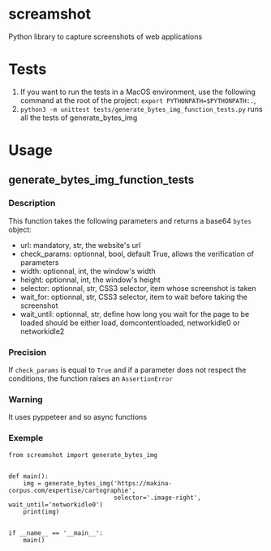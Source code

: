 # screamshot
Python library to capture screenshots of web applications

# Tests
1. If you want to run the tests in a MacOS environment, use the following command at the root of the project: `export PYTHONPATH=$PYTHONPATH:.`, 
2. `python3 -m unittest tests/generate_bytes_img_function_tests.py` runs all the tests of generate_bytes_img

# Usage
## generate_bytes_img_function_tests
### Description

This function takes the following parameters and returns a base64 `bytes` object:
* url: mandatory, str, the website's url
* check_params: optionnal, bool, default True, allows the verification of parameters
* width: optionnal, int, the window's width
* height: optionnal, int, the window's height
* selector: optionnal, str, CSS3 selector, item whose screenshot is taken
* wait_for: optionnal, str, CSS3 selector, item to wait before taking the screenshot
* wait_until: optionnal, str, define how long you wait for the page to be loaded should be
  either load, domcontentloaded, networkidle0 or networkidle2

### Precision

If `check_params` is equal to `True` and if a parameter does not respect the conditions,
the function raises an `AssertionError`

### Warning

It uses pyppeteer and so async functions

### Exemple

```
from screamshot import generate_bytes_img


def main():
    img = generate_bytes_img('https://makina-corpus.com/expertise/cartographie',
                             selector='.image-right', wait_until='networkidle0')
    print(img)


if __name__ == '__main__':
    main()
``` 
